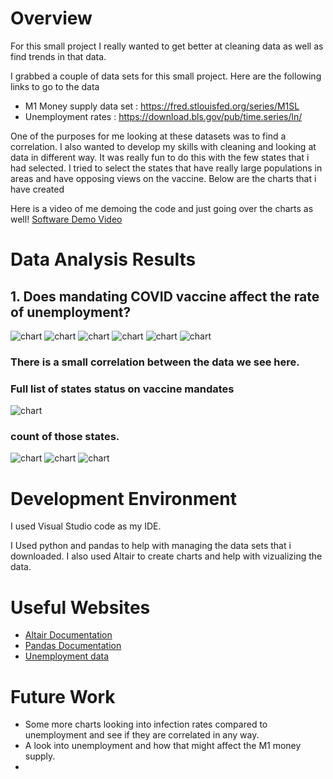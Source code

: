 # Overview
For this small project I really wanted to get better at cleaning data as well as find trends in that data.

I grabbed a couple of data sets for this small project. Here are the following links to go to the data 
* M1 Money supply data set : https://fred.stlouisfed.org/series/M1SL
* Unemployment rates : https://download.bls.gov/pub/time.series/ln/

One of the purposes for me looking at these datasets was to find a correlation. I also wanted to develop my skills with cleaning and looking at data in different way. It was really fun to do this with the few states that i had selected. I tried to select the states that have really large populations in areas and have opposing views on the vaccine. Below are the charts that i have created

Here is a video of me demoing the code and just going over the charts as well! 
[Software Demo Video](https://youtu.be/z6kxPT5zJNs)

# Data Analysis Results

## 1. Does mandating COVID vaccine affect the rate of unemployment?
![chart](Florida_final.png)
![chart](cali_final.png)
![chart](Texas_final.png)
![chart](newyork_final.png)
![chart](idaho_final.png)
![chart](hawaii_final.png)
### There is a small correlation between the data we see here.
### Full list of states status on vaccine mandates


![chart](list.png)
### count of those states.
![chart](number_bar.png)
![chart](fredgraph.png)
![chart](civilian-unemployment-se.png)
# Development Environment
I used Visual Studio code as my IDE. 

I Used python and pandas to help with managing the data sets that i downloaded. 
I also used Altair to create charts and help with vizualizing the data.
# Useful Websites
* [Altair Documentation](https://altair-viz.github.io/index.html)
* [Pandas Documentation](https://pandas.pydata.org/docs/)
* [Unemployment data](https://www.bls.gov/charts/employment-situation/civilian-unemployment.htm)
# Future Work

* Some more charts looking into infection rates compared to unemployment and see if they are correlated in any way.
* A look into unemployment and how that might affect the M1 money supply.
* 
